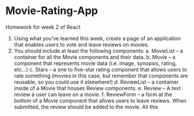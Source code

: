 # Movie-Rating-App
Homework for week 2 of React

1.	Using what you’ve learned this week, create a page of an application that enables users to vote and leave reviews on movies.
2.	You should include at least the following components: 
a.	MovieList – a container for all the Movie components and their data.
b.	Movie – a component that represents movie data (i.e. image, synopsis, rating, etc…)
c.	Stars – a one to five-star rating component that allows users to rate something (movies in this case, but remember that components are reusable, so you could use it elsewhere!)
d.	ReviewList – a container inside of a Movie that houses Review components.
e.	Review – A text review a user can leave on a movie.
f.	ReviewForm – a form at the bottom of a Movie component that allows users to leave reviews. When submitted, the review should be added to the movie. All this 
